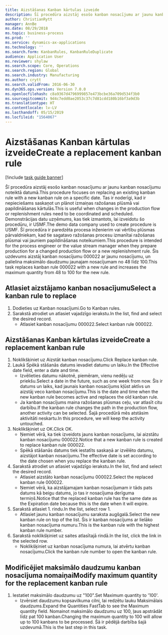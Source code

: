```yaml
---
title: Aizstāšanas Kanban kārtulas izveide
description: Šī procedūra aizstāj esošo kanban nosacījumu ar jaunu kanban nosacījumu noteiktā datumā.
author: ChristianRytt
manager: AnnBe
ms.date: 08/29/2018
ms.topic: business-process
ms.prod: ''
ms.service: dynamics-ax-applications
ms.technology: ''
ms.search.form: KanbanRules, KanbanRuleDuplicate
audience: Application User
ms.reviewer: shylaw
ms.search.scope: Core, Operations
ms.search.region: Global
ms.search.industry: Manufacturing
ms.author: crytt
ms.search.validFrom: 2016-06-30
ms.dyn365.ops.version: Version 7.0.0
ms.openlocfilehash: c8a9367d4796999857e473bcbe36a709d534f3b0
ms.sourcegitcommit: 9d4c7edd0ae2053c37c7d81cdd180b16bf3a9d3b
ms.translationtype: HT
ms.contentlocale: lv-LV
ms.lasthandoff: 05/15/2019
ms.locfileid: "1564067"
---
```

# <a name="create-a-replacement-kanban-rule"></a><span data-ttu-id="20fda-103">Aizstāšanas Kanban kārtulas izveide</span><span class="sxs-lookup"><span data-stu-id="20fda-103">Create a replacement kanban rule</span></span>

[!include [task guide banner](../../includes/task-guide-banner.md)]

<span data-ttu-id="20fda-104">Šī procedūra aizstāj esošo kanban nosacījumu ar jaunu kanban nosacījumu noteiktā datumā.</span><span class="sxs-lookup"><span data-stu-id="20fda-104">This procedure focuses on replacing an existing kanban rule with a new kanban rule on a specific date.</span></span> <span data-ttu-id="20fda-105">Tas ir noderīgi, kad ir nepieciešams saskaņot un plānot izmaiņas ražošanas plūsmā vai papildināšanas kārtulās.</span><span class="sxs-lookup"><span data-stu-id="20fda-105">This is useful when changes in the production flow or replenishment rules need to be coordinated and scheduled.</span></span> <span data-ttu-id="20fda-106">Demonstrācijas datu uzņēmums, kas tiek izmantots, lai izveidotu šo procedūru, ir USMF.</span><span class="sxs-lookup"><span data-stu-id="20fda-106">The demo data company used to create procedure is USMF.</span></span> <span data-ttu-id="20fda-107">Šī procedūra ir paredzēta procesa inženierim vai vērtību plūsmas pārvaldniekam, kad tie sagatavo ražošanas procesu izmanītai ražošanas plūsmai vai jauniem papildināšanas noteikumiem.</span><span class="sxs-lookup"><span data-stu-id="20fda-107">This procedure is intended for the process engineer or the value stream manager when they prepare production for a changed production flow or a new replenishment rule.</span></span> <span data-ttu-id="20fda-108">Šis uzdevums aizstāj kanban nosacījumu 000022 ar jaunu nosacījumu, un palielina maksimālo daudzumu jaunajam nosacījumam no 48 līdz 100.</span><span class="sxs-lookup"><span data-stu-id="20fda-108">This task replaces kanban rule 000022 with a new rule and increases the maximum quantity from 48 to 100 for the new rule.</span></span>


## <a name="select-a-kanban-rule-to-replace"></a><span data-ttu-id="20fda-109">Atlasiet aizstājamo kanban nosacījumu</span><span class="sxs-lookup"><span data-stu-id="20fda-109">Select a kanban rule to replace</span></span>
1. <span data-ttu-id="20fda-110">Dodieties uz Kanban nosacījumi.</span><span class="sxs-lookup"><span data-stu-id="20fda-110">Go to Kanban rules.</span></span>
2. <span data-ttu-id="20fda-111">Sarakstā atrodiet un atlasiet vajadzīgo ierakstu.</span><span class="sxs-lookup"><span data-stu-id="20fda-111">In the list, find and select the desired record.</span></span>
    * <span data-ttu-id="20fda-112">Atlasiet kanban nosacījumu 000022.</span><span class="sxs-lookup"><span data-stu-id="20fda-112">Select kanban rule 000022.</span></span>  

## <a name="create-a-replacement-kanban-rule"></a><span data-ttu-id="20fda-113">Aizstāšanas Kanban kārtulas izveide</span><span class="sxs-lookup"><span data-stu-id="20fda-113">Create a replacement kanban rule</span></span>
1. <span data-ttu-id="20fda-114">Noklikšķiniet uz Aizstāt kanban nosacījumu.</span><span class="sxs-lookup"><span data-stu-id="20fda-114">Click Replace kanban rule.</span></span>
2. <span data-ttu-id="20fda-115">Laukā Spēkā stāšanās datums ievadiet datumu un laiku.</span><span class="sxs-lookup"><span data-stu-id="20fda-115">In the Effective date field, enter a date and time.</span></span>
    * <span data-ttu-id="20fda-116">Izvēlieties datumu nākotnē, piemēram, vienu nedēļu uz priekšu.</span><span class="sxs-lookup"><span data-stu-id="20fda-116">Select a date in the future, such as one week from now.</span></span> <span data-ttu-id="20fda-117">Šis ir datums un laiks, kad jaunais kanban nosacījums kļūst aktīvs un aizstāj veco kanban nosacījumu.</span><span class="sxs-lookup"><span data-stu-id="20fda-117">This is the date and time when the new kanban rule becomes active and replaces the old kanban rule.</span></span>  
    * <span data-ttu-id="20fda-118">Ja kanban nosacījums maina ražošanas plūsmas ceļu, var atlasīt citu darbību.</span><span class="sxs-lookup"><span data-stu-id="20fda-118">If the kanban rule changes the path in the production flow,  another activity can be selected.</span></span>  <span data-ttu-id="20fda-119">Šajā procedūrā mēs atstāsim aktivitāti neskartu.</span><span class="sxs-lookup"><span data-stu-id="20fda-119">In this procedure, we will keep the activity untouched.</span></span>  
3. <span data-ttu-id="20fda-120">Noklikšķiniet uz OK.</span><span class="sxs-lookup"><span data-stu-id="20fda-120">Click OK.</span></span>
    * <span data-ttu-id="20fda-121">Ņemiet vērā, ka tiek izveidots jauns kanban nosacījums, lai aizstātu kanban nosacījumu 000022.</span><span class="sxs-lookup"><span data-stu-id="20fda-121">Notice that a new kanban rule is created to replace kanban rule 000022.</span></span>  
    * <span data-ttu-id="20fda-122">Spēkā stāšanās datums tiek iestatīts saskaņā ar izvēlēto datumu, aizstājot kanban nosacījumu.</span><span class="sxs-lookup"><span data-stu-id="20fda-122">The effective date is set according to the date chosen when you replace the kanban rule.</span></span>  
4. <span data-ttu-id="20fda-123">Sarakstā atrodiet un atlasiet vajadzīgo ierakstu.</span><span class="sxs-lookup"><span data-stu-id="20fda-123">In the list, find and select the desired record.</span></span>
    * <span data-ttu-id="20fda-124">Atlasiet aizstāto kanban nosacījumu 000022.</span><span class="sxs-lookup"><span data-stu-id="20fda-124">Select the replaced kanban rule 000022.</span></span>  
    * <span data-ttu-id="20fda-125">Ņemiet vērā, ka aizstājamajam kanban nosacījumam ir tāds pats datums kā beigu datums, jo tas ir nosacījuma derīguma termiņš.</span><span class="sxs-lookup"><span data-stu-id="20fda-125">Notice that the replaced kanban rule has the same date as the Expiration date because this is the date when it will expire.</span></span>  
5. <span data-ttu-id="20fda-126">Sarakstā atlasiet 1. rindu.</span><span class="sxs-lookup"><span data-stu-id="20fda-126">In the list, select row 1.</span></span>
    * <span data-ttu-id="20fda-127">Atlasiet jaunu kanban nosacījumu saraksta augšgalā.</span><span class="sxs-lookup"><span data-stu-id="20fda-127">Select the new kanban rule on top of the list.</span></span> <span data-ttu-id="20fda-128">Šis ir kanban nosacījums ar lielāko kanban nosacījuma numuru.</span><span class="sxs-lookup"><span data-stu-id="20fda-128">This is the kanban rule with the highest kanban rule number.</span></span>  
6. <span data-ttu-id="20fda-129">Sarakstā noklikšķiniet uz saites atlasītajā rindā.</span><span class="sxs-lookup"><span data-stu-id="20fda-129">In the list, click the link in the selected row.</span></span>
    * <span data-ttu-id="20fda-130">Noklikšķiniet uz kanban nosacījuma numura, lai atvērtu kanban nosacījumu.</span><span class="sxs-lookup"><span data-stu-id="20fda-130">Click the kanban rule number to open the kanban rule.</span></span>  

## <a name="modify-maximum-quantity-for-the-replacement-kanban-rule"></a><span data-ttu-id="20fda-131">Modificējiet maksimālo daudzumu kanban nosacījuma nomaiņai</span><span class="sxs-lookup"><span data-stu-id="20fda-131">Modify maximum quantity for the replacement kanban rule</span></span>
1. <span data-ttu-id="20fda-132">Iestatiet maksimālo daudzumu uz "100".</span><span class="sxs-lookup"><span data-stu-id="20fda-132">Set Maximum quantity to '100'.</span></span>
    * <span data-ttu-id="20fda-133">Izvērsiet daudzumu kopsavilkuma cilni, lai redzētu lauku Maksimālais daudzums.</span><span class="sxs-lookup"><span data-stu-id="20fda-133">Expand the Quantities FastTab to see the Maximum quantity field.</span></span> <span data-ttu-id="20fda-134">Nomainot maksimālo daudzumu uz 100, ļaus apstrādāt līdz pat 100 kanban.</span><span class="sxs-lookup"><span data-stu-id="20fda-134">Changing the maximum quantity to 100 will allow up to 100 kanbans to be processed.</span></span>    <span data-ttu-id="20fda-135">Šā ir pēdējā darbība šajā uzdevumā.</span><span class="sxs-lookup"><span data-stu-id="20fda-135">This is the last step in this task.</span></span>  

